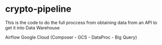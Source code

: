 # crypto-pipeline
This is the code to do the full proccess from obtaining data from an API to get it into Data Warehouse

Airflow
Google Cloud (Composer - GCS - DataProc - Big Query)

